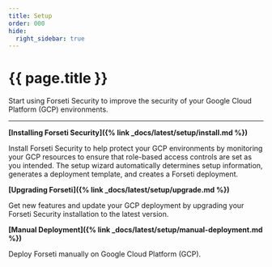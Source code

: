 ```yaml
---
title: Setup
order: 000
hide:
  right_sidebar: true
---
```


# {{ page.title }}

Start using Forseti Security to improve the security of your Google Cloud
Platform (GCP) environments.

---

**[Installing Forseti Security]({% link _docs/latest/setup/install.md %})**

Install Forseti Security to help protect your GCP environments by monitoring your GCP resources to
ensure that role-based access controls are set as you intended. The setup wizard automatically
determines setup information, generates a deployment template, and creates a Forseti deployment.

**[Upgrading Forseti]({% link _docs/latest/setup/upgrade.md %})**

Get new features and update your GCP deployment by upgrading your Forseti Security installation
to the latest version.

**[Manual Deployment]({% link _docs/latest/setup/manual-deployment.md %})**

Deploy Forseti manually on Google Cloud Platform (GCP).
